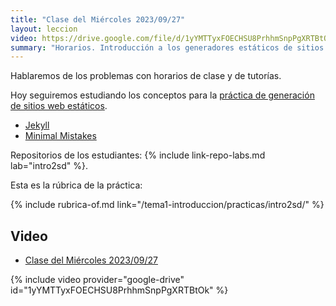 ```yaml
---
title: "Clase del Miércoles 2023/09/27"
layout: leccion
video: https://drive.google.com/file/d/1yYMTTyxFOECHSU8PrhhmSnpPgXRTBtOk/view?usp=sharing
summary: "Horarios. Introducción a los generadores estáticos de sitios web: liquid, layouts, collections"
---
```


Hablaremos de los problemas con horarios de clase y de tutorías.

Hoy seguiremos estudiando los conceptos para la [práctica de generación de sitios web estáticos]({{site.baseurl}}/tema1-introduccion/practicas/intro2sd/).

- [Jekyll](https://jekyllrb.com/docs/)
- [Minimal Mistakes](https://mmistakes.github.io/minimal-mistakes/docs/quick-start-guide/)

Repositorios de los estudiantes: {% include link-repo-labs.md lab="intro2sd" %}. 

Esta es la rúbrica de la práctica:

{% include rubrica-of.md link="/tema1-introduccion/practicas/intro2sd/" %}

## Video 

* <a href="{{page.video}}">Clase del Miércoles 2023/09/27</a>

{% include video provider="google-drive" id="1yYMTTyxFOECHSU8PrhhmSnpPgXRTBtOk" %}